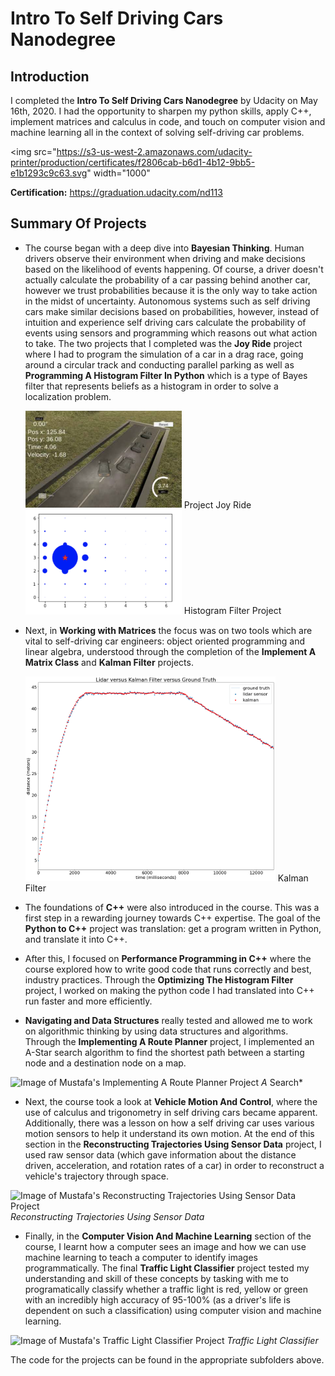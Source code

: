 # Intro To Self Driving Cars Nanodegree

<h2>Introduction</h2>

I completed the **Intro To Self Driving Cars Nanodegree** by Udacity on May 16th, 2020. I had the opportunity to sharpen my python skills, apply C++, implement matrices and calculus in code, and touch on computer vision and machine learning all in the context of solving self-driving car problems.

<img src="https://s3-us-west-2.amazonaws.com/udacity-printer/production/certificates/f2806cab-b6d1-4b12-9bb5-e1b1293c9c63.svg" width="1000"

**Certification:** https://graduation.udacity.com/nd113

<h2>Summary Of Projects</h2>

* The course began with a deep dive into **Bayesian Thinking**. Human drivers observe their environment when driving and make decisions based on the likelihood of events happening. Of course, a driver doesn't actually calculate the probability of a car passing behind another car, however we trust probabilities because it is the only way to take action in the midst of uncertainty. Autonomous systems such as self driving cars make similar decisions based on probabilities, however, instead of intuition and experience self driving cars calculate the probability of events using sensors and programming which reasons out what action to take. The two projects that I completed was the **Joy Ride** project where I had to program the simulation of a car in a drag race, going around a circular track and conducting parallel parking as well as **Programming A Histogram Filter In Python** which is a type of Bayes filter that represents beliefs as a histogram in order to solve a localization problem.   
     
   <img src="Images/joyride.png" width="250">
   Project Joy Ride

   <img src="Images/Histogram.png" width="250">
   Histogram Filter Project

* Next, in **Working with Matrices** the focus was on two tools which are vital to self-driving car engineers: object oriented programming and linear algebra, understood through the completion of the **Implement A Matrix Class** and **Kalman Filter** projects. 

   <img src="Images/kalman.png" width="400">
   Kalman Filter

* The foundations of **C++** were also introduced in the course. This was a first step in a rewarding journey towards C++ expertise. The goal of the **Python to C++** project was translation: get a program written in Python, and translate it into C++. 

* After this, I focused on **Performance Programming in C++** where the course explored how to write good code that runs correctly and best, industry practices. Through the **Optimizing The Histogram Filter** project, I worked on making the python code I had translated into C++ run faster and more efficiently. 

* **Navigating and Data Structures** really tested and allowed me to work on algorithmic thinking by using data structures and algorithms. Through the **Implementing A Route Planner** project, I implemented an A-Star search algorithm to find the shortest path between a starting node and a destination node on a map.

![Image of Mustafa's Implementing A Route Planner Project](https://drive.google.com/file/d/1tJCF7Laf9JELiKp5p0UoLoDAeBvIYt0L/view?usp=sharing)
*A* Search*

* Next, the course took a look at **Vehicle Motion And Control**, where the use of calculus and trigonometry in self driving cars became apparent. Additionally, there was a lesson on how a self driving car uses various motion sensors to help it understand its own motion. At the end of this section in the **Reconstructing Trajectories Using Sensor Data** project, I used raw sensor data (which gave information about the distance driven, acceleration, and rotation rates of a car) in order to reconstruct a vehicle's trajectory through space.

![Image of Mustafa's Reconstructing Trajectories Using Sensor Data Project](https://drive.google.com/file/d/1DExehz7FAu8PSP11P8zjcszWhyC3MO7u/view?usp=sharing)
*Reconstructing Trajectories Using Sensor Data*

* Finally, in the **Computer Vision And Machine Learning** section of the course, I learnt how a computer sees an image and how we can use machine learning to teach a computer to identify images programmatically. The final **Traffic Light Classifier** project tested my understanding and skill of these concepts by tasking with me to programatically classify whether a traffic light is red, yellow or green with an incredibly high accuracy of 95-100% (as a driver's life is dependent on such a classification) using computer vision and machine learning.

![Image of Mustafa's Traffic Light Classifier Project](https://drive.google.com/file/d/1dOpadSd6f_2hf0wHPUKTAGNHismqESxB/view?usp=sharing)
*Traffic Light Classifier*


The code for the projects can be found in the appropriate subfolders above.  


